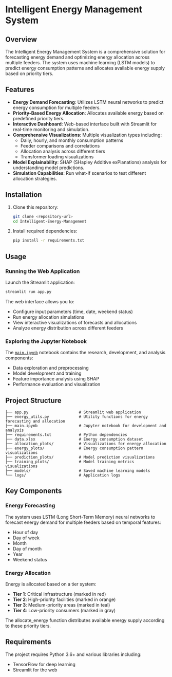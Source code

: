 # Intelligent Energy Management System

## Overview

The Intelligent Energy Management System is a comprehensive solution for forecasting energy demand and optimizing energy allocation across multiple feeders. The system uses machine learning (LSTM models) to predict energy consumption patterns and allocates available energy supply based on priority tiers.

## Features

- **Energy Demand Forecasting**: Utilizes LSTM neural networks to predict energy consumption for multiple feeders.
- **Priority-Based Energy Allocation**: Allocates available energy based on predefined priority tiers.
- **Interactive Dashboard**: Web-based interface built with Streamlit for real-time monitoring and simulation.
- **Comprehensive Visualizations**: Multiple visualization types including:
  - Daily, hourly, and monthly consumption patterns
  - Feeder comparisons and correlations
  - Allocation analysis across different tiers
  - Transformer loading visualizations
- **Model Explainability**: SHAP (SHapley Additive exPlanations) analysis for understanding model predictions.
- **Simulation Capabilities**: Run what-if scenarios to test different allocation strategies.

## Installation

1. Clone this repository:
   ```bash
   git clone <repository-url>
   cd Intelligent-Energy-Management
   ```

2. Install required dependencies:
   ```bash
   pip install -r requirements.txt
   ```

## Usage

### Running the Web Application

Launch the Streamlit application:
```bash
streamlit run app.py
```

The web interface allows you to:
- Configure input parameters (time, date, weekend status)
- Run energy allocation simulations
- View interactive visualizations of forecasts and allocations
- Analyze energy distribution across different feeders

### Exploring the Jupyter Notebook

The [`main.ipynb`](main.ipynb ) notebook contains the research, development, and analysis components:
- Data exploration and preprocessing
- Model development and training
- Feature importance analysis using SHAP
- Performance evaluation and visualization

## Project Structure

```
├── app.py                      # Streamlit web application
├── energy_utils.py             # Utility functions for energy forecasting and allocation
├── main.ipynb                  # Jupyter notebook for development and analysis
├── requirements.txt            # Python dependencies
├── data.xlsx                   # Energy consumption dataset
├── allocation_plots/           # Visualizations for energy allocation
├── energy_plots/               # Energy consumption pattern visualizations
├── prediction_plots/           # Model prediction visualizations
├── training_plots/             # Model training metrics visualizations
├── models/                     # Saved machine learning models
└── logs/                       # Application logs
```

## Key Components

### Energy Forecasting

The system uses LSTM (Long Short-Term Memory) neural networks to forecast energy demand for multiple feeders based on temporal features:
- Hour of day
- Day of week
- Month
- Day of month
- Year
- Weekend status

### Energy Allocation

Energy is allocated based on a tier system:
- **Tier 1**: Critical infrastructure (marked in red)
- **Tier 2**: High-priority facilities (marked in orange)
- **Tier 3**: Medium-priority areas (marked in teal)
- **Tier 4**: Low-priority consumers (marked in gray)

The allocate_energy function distributes available energy supply according to these priority tiers.

## Requirements

The project requires Python 3.6+ and various libraries including:
- TensorFlow for deep learning
- Streamlit for the web